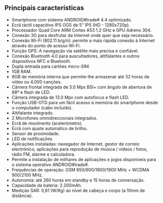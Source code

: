 ## Principais características

* Smartphone com sistema ANDROID#trade# 4.4 optimizado.
* Ecrã táctil capacitivo IPS OGS de 5" IPS (HD - 1280x720p).
* Processador Quad Core ARM Cortex A53 1.2 GHz e GPU Adreno 304.
* Conexão 3G para desfrutar da Internet onde quer que seja necessário.
* Conexão Wi-Fi (802.11 b/g/n): permite a mais rápida conexão à Internet através do ponto de acesso Wi-Fi.
* Função GPS: A navegação via satélite mais precisa e confiável.
* Conexão Bluetooth 4.0 para auscultadores, altifalantes e outros dispositivos NFC e Bluetooth.
* Dupla entrada para cartões micro-SIM.
* 1GB RAM.
* 8GB de memória interna que permite-lhe armazenar até 32 horas de vídeo ou 4.000 canções.
* Câmera frontal integrada de 5.0 Mpx BSI+ com ângulo de abertura de 88º e flash de LED.
* Câmera integrada de 13.0 Mpx com autofocus e flash LED.
* Função USB-OTG para um fácil acesso à memória do smartphone desde o computador (cabo incluído).
* Altifalante integrado.
* 2 Microfones omnidireccionais integrados.
* Ecrã de movimento (acelerómetro).
* Ecrã com ajuste automático de brilho.
* Sensor de proximidade.
* LED de notificações.
* Aplicações instaladas: navegador de Internet, gestor de correio electrónico, aplicações para reprodução de música / vídeos / fotos, rádio FM, alarme e calculadora.
* Permite a instalação de milhares de aplicações e jogos disponíveis para o sistema operativo ANDROID#trade#.
* Frequências de operação: GSM 850/900/1800/1900 MHz + WCDMA 900/2100 MHz.
* Autonomia: até 260 horas em standby e 15 horas de conversação.
* Capacidade da bateria: 2.200mAh.
* Medição SAR: 0,81 (W/Kg) ao nível de cabeça e corpo (a 10mm de distância).
